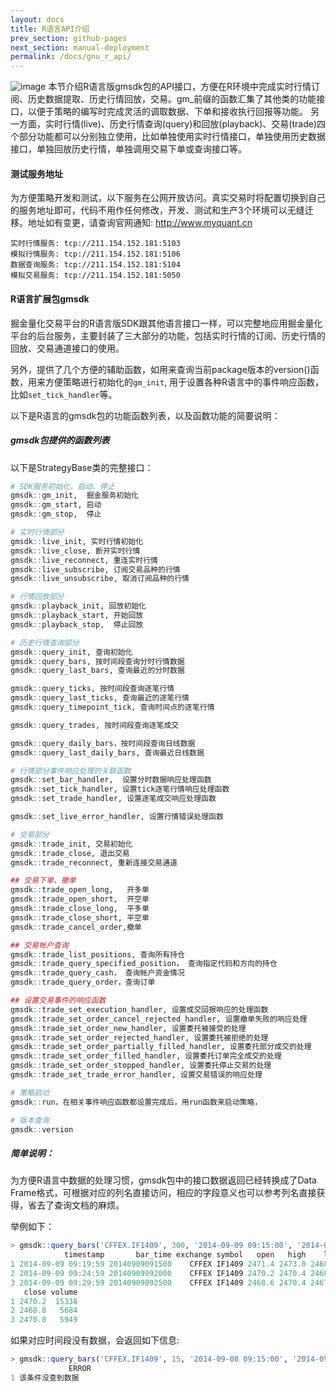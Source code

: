 ```yaml
---
layout: docs
title: R语言API介绍  
prev_section: github-pages
next_section: manual-deployment
permalink: /docs/gnu_r_api/
---
```

![image](http://www.r-project.org/Rlogo.jpg)
本节介绍R语言版gmsdk包的API接口，方便在R环境中完成实时行情订阅、历史数据提取、历史行情回放，交易。gm_前缀的函数汇集了其他类的功能接口，以便于策略的编写时完成灵活的调取数据、下单和接收执行回报等功能。
另一方面，实时行情(live)、历史行情查询(query)和回放(playback)、交易(trade)四个部分功能都可以分别独立使用，比如单独使用实时行情接口，单独使用历史数据接口，单独回放历史行情，单独调用交易下单或查询接口等。

#### 测试服务地址

为方便策略开发和测试，以下服务在公网开放访问。真实交易时将配置切换到自己的服务地址即可，代码不用作任何修改，开发、测试和生产3个环境可以无缝迁移。地址如有变更，请查询官网通知: http://www.myquant.cn

```
实时行情服务: tcp://211.154.152.181:5103
模拟行情服务: tcp://211.154.152.181:5106
数据查询服务: tcp://211.154.152.181:5104
模拟交易服务: tcp://211.154.152.181:5050
```

#### R语言扩展包gmsdk

掘金量化交易平台的R语言版SDK跟其他语言接口一样，可以完整地应用掘金量化平台的后台服务，主要封装了三大部分的功能，包括实时行情的订阅、历史行情的回放、交易通道接口的使用。

另外，提供了几个方便的辅助函数，如用来查询当前package版本的version()函数，用来方便策略进行初始化的```gm_init```, 用于设置各种R语言中的事件响应函数，比如```set_tick_handler```等。

以下是R语言的gmsdk包的功能函数列表，以及函数功能的简要说明：

##### gmsdk包提供的函数列表 

以下是StrategyBase类的完整接口：

```R
# SDK服务初始化、启动、停止
gmsdk::gm_init,  掘金服务初始化     
gmsdk::gm_start, 启动
gmsdk::gm_stop,  停止 

# 实时行情部分
gmsdk::live_init, 实时行情初始化
gmsdk::live_close, 断开实时行情
gmsdk::live_reconnect, 重连实时行情
gmsdk::live_subscribe, 订阅交易品种的行情
gmsdk::live_unsubscribe, 取消订阅品种的行情

# 行情回放部分
gmsdk::playback_init, 回放初始化
gmsdk::playback_start, 开始回放
gmsdk::playback_stop,  停止回放

# 历史行情查询部分
gmsdk::query_init, 查询初始化
gmsdk::query_bars, 按时间段查询分时行情数据
gmsdk::query_last_bars, 查询最近的分时数据

gmsdk::query_ticks, 按时间段查询逐笔行情
gmsdk::query_last_ticks, 查询最近的逐笔行情
gmsdk::query_timepoint_tick, 查询时间点的逐笔行情

gmsdk::query_trades, 按时间段查询逐笔成交

gmsdk::query_daily_bars，按时间段查询日线数据
gmsdk::query_last_daily_bars, 查询最近日线数据

# 行情部分事件响应处理的关联函数
gmsdk::set_bar_handler,  设置分时数据响应处理函数
gmsdk::set_tick_handler, 设置tick逐笔行情响应处理函数
gmsdk::set_trade_handler, 设置逐笔成交响应处理函数

gmsdk::set_live_error_handler, 设置行情错误处理函数

# 交易部分
gmsdk::trade_init, 交易初始化
gmsdk::trade_close, 退出交易
gmsdk::trade_reconnect, 重新连接交易通道

## 交易下单、撤单
gmsdk::trade_open_long,   开多单
gmsdk::trade_open_short,  开空单
gmsdk::trade_close_long,  平多单
gmsdk::trade_close_short, 平空单
gmsdk::trade_cancel_order,撤单

## 交易帐户查询
gmsdk::trade_list_positions, 查询所有持仓
gmsdk::trade_query_specified_position， 查询指定代码和方向的持仓
gmsdk::trade_query_cash， 查询帐户资金情况
gmsdk::trade_query_order，查询订单

## 设置交易事件的响应函数
gmsdk::trade_set_execution_handler, 设置成交回报响应的处理函数
gmsdk::trade_set_order_cancel_rejected_handler, 设置撤单失败的响应处理
gmsdk::trade_set_order_new_handler, 设置委托被接受的处理
gmsdk::trade_set_order_rejected_handler, 设置委托被拒绝的处理
gmsdk::trade_set_order_partially_filled_handler, 设置委托部分成交的处理
gmsdk::trade_set_order_filled_handler, 设置委托订单完全成交的处理
gmsdk::trade_set_order_stopped_handler, 设置委托停止交易的处理
gmsdk::trade_set_trade_error_handler, 设置交易错误的响应处理

# 策略启动
gmsdk::run，在相关事件响应函数都设置完成后，用run函数来启动策略，

# 版本查询
gmsdk::version

```

##### 简单说明：

为方便R语言中数据的处理习惯，gmsdk包中的接口数据返回已经转换成了Data Frame格式，可根据对应的列名直接访问，相应的字段意义也可以参考列名直接获得，省去了查询文档的麻烦。

举例如下：

```R
> gmsdk::query_bars('CFFEX.IF1409', 300, '2014-09-09 09:15:00', '2014-09-09 09:30:00')
            timestamp       bar_time exchange symbol   open   high    low
1 2014-09-09 09:19:59 20140909091500    CFFEX IF1409 2471.4 2473.0 2468.8
2 2014-09-09 09:24:59 20140909092000    CFFEX IF1409 2470.2 2470.4 2468.0
3 2014-09-09 09:29:59 20140909092500    CFFEX IF1409 2468.6 2470.4 2467.8
   close volume
1 2470.2  15338
2 2468.8   5684
3 2470.0   5949
```
如果对应时间段没有数据，会返回如下信息:

```R
> gmsdk::query_bars('CFFEX.IF1409', 15, '2014-09-08 09:15:00', '2014-09-08 09:30:00')
             ERROR
1 该条件没查到数据

```
